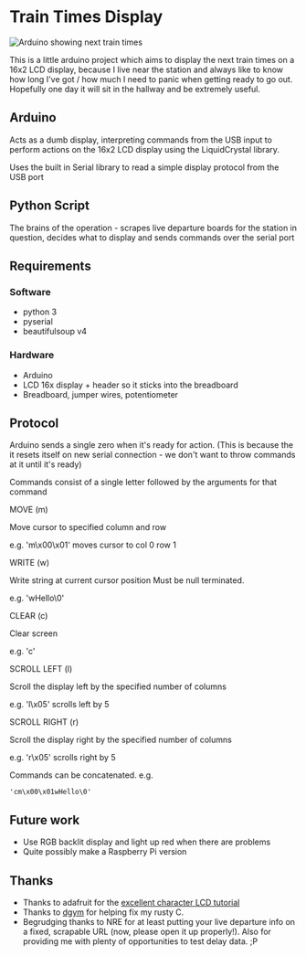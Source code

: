 Train Times Display
===================

![Arduino showing next train times](http://farm9.staticflickr.com/8488/8279350628_0b14fb578c.jpg)

This is a little arduino project which aims to display the next train times on a 16x2 LCD display,
because I live near the station and always like to know how long I've got / how much I need to panic
when getting ready to go out. Hopefully one day it will sit in the hallway and be extremely useful.


Arduino
-------

Acts as a dumb display, interpreting commands from the USB input to perform actions
on the 16x2 LCD display using the LiquidCrystal library.

Uses the built in Serial library to read a simple display protocol from the USB port


Python Script
-------------

The brains of the operation - scrapes live departure boards for the station in question,
decides what to display and sends commands over the serial port

Requirements
------------
### Software ###

* python 3
* pyserial
* beautifulsoup v4

### Hardware ###

* Arduino
* LCD 16x display + header so it sticks into the breadboard
* Breadboard, jumper wires, potentiometer


Protocol
--------

Arduino sends a single zero when it's ready for action. (This is because the it resets
itself on new serial connection - we don't want to throw commands at it until it's ready)

Commands consist of a single letter followed by the arguments for that command

MOVE (m)

Move cursor to specified column and row

e.g. 'm\x00\x01' moves cursor to col 0 row 1


WRITE (w)

Write string at current cursor position
Must be null terminated.

e.g. 'wHello\0'


CLEAR (c)

Clear screen

e.g. 'c'


SCROLL LEFT (l)

Scroll the display left by the specified number of columns

e.g. 'l\x05' scrolls left by 5


SCROLL RIGHT (r)

Scroll the display right by the specified number of columns

e.g. 'r\x05' scrolls right by 5


Commands can be concatenated. e.g.

    'cm\x00\x01wHello\0'


Future work
-----------

* Use RGB backlit display and light up red when there are problems
* Quite possibly make a Raspberry Pi version


Thanks
------
* Thanks to adafruit for the [excellent character LCD tutorial](http://learn.adafruit.com/character-lcds/overview)
* Thanks to [dgym](https://github.com/dgym) for helping fix my rusty C.
* Begrudging thanks to NRE for at least putting your live departure info on a fixed, scrapable URL (now, please open it up properly!). Also for providing me with plenty of opportunities to test delay data. ;P

